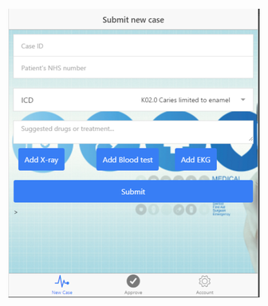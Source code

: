 ![alt text](https://github.com/crispcoin/LDNBchainHackathon/blob/master/interface.png "Application design")
